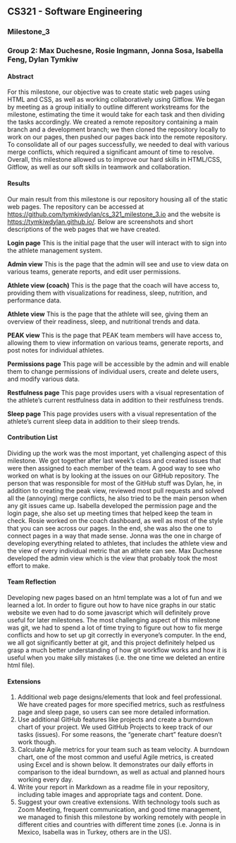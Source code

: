 ## CS321 - Software Engineering
### Milestone_3
### Group 2: Max Duchesne, Rosie Ingmann, Jonna Sosa, Isabella Feng, Dylan Tymkiw

#### Abstract
For this milestone, our objective was to create static web pages using HTML and CSS, as well as working collaboratively using Gitflow. We began by meeting as a group initially to outline different workstreams for the milestone, estimating the time it would take for each task and then dividing the tasks accordingly. We created a remote repository containing a main branch and a development branch; we then cloned the repository locally to work on our pages, then pushed our pages back into the remote repository. To consolidate all of our pages successfully, we needed to deal with various merge conflicts, which required a significant amount of time to resolve.  Overall, this milestone allowed us to improve our hard skills in HTML/CSS, Gitflow, as well as our soft skills in teamwork and collaboration.

#### Results
Our main result from this milestone is our repository housing all of the static web pages. The repository can be accessed at https://github.com/tymkiwdylan/cs_321_milestone_3.io and the website is https://tymkiwdylan.github.io/. Below are screenshots and short descriptions of the web pages that we have created.


**Login page**
This is the initial page that the user will interact with to sign into the athlete management system. 


**Admin view**
This is the page that the admin will see and use to view data on various teams, generate reports, and edit user permissions.



**Athlete view (coach)**
This is the page that the coach will have access to, providing them with visualizations for readiness, sleep, nutrition, and performance data.

**Athlete view**
This is the page that the athlete will see, giving them an overview of their readiness, sleep, and nutritional trends and data.


**PEAK view**
This is the page that PEAK team members will have access to, allowing them to view information on various teams, generate reports, and post notes for individual athletes.


**Permissions page**
This page will be accessible by the admin and will enable them to change permissions of individual users, create and delete users, and modify various data.


**Restfulness page**
This page provides users with a visual representation of the athlete’s current restfulness data in addition to their restfulness trends.


**Sleep page**
This page provides users with a visual representation of the athlete’s current sleep data in addition to their sleep trends.

#### Contribution List
Dividing up the work was the most important, yet challenging aspect of this milestone. We got together after last week’s class and created issues that were then assigned to each member of the team. A good way to see who worked on what is by looking at the issues on our GitHub repository. The person that was responsible for most of the GitHub stuff was Dylan, he, in addition to creating the peak view, reviewed most pull requests and solved all the (annoying) merge conflicts, he also tried to be the main person when any git issues came up. Isabella developed the permission page and the login page, she also set up meeting times that helped keep the team in check. Rosie worked on the coach dashboard, as well as most of the style that you can see across our pages. In the end, she was also the one to connect pages in a way that made sense. Jonna was the one in charge of developing everything related to athletes, that includes the athlete view and the view of every individual metric that an athlete can see. Max Duchesne developed the admin view which is the view that probably took the most effort to make. 

#### Team Reflection
Developing new pages based on an html template was a lot of fun and we learned a lot. In order to figure out how to have nice graphs in our static website we even had to do some javascript which will definitely prove useful for later milestones. The most challenging aspect of this milestone was git, we had to spend a lot of time trying to figure out how to fix merge conflicts and how to set up git correctly in everyone’s computer. In the end, we all got significantly better at git, and this project definitely helped us grasp a much better understanding of how git workflow works and how it is useful when you make silly mistakes (i.e. the one time we deleted an entire html file).


#### Extensions
1. Additional web page designs/elements that look and feel professional.
We have created pages for more specified metrics, such as restfulness page and sleep page, so users can see more detailed information.
2. Use additional GitHub features like projects and create a burndown chart of your project. 
We used GitHub Projects to keep track of our tasks (issues). For some reasons, the “generate chart” feature doesn’t work though.
3. Calculate Agile metrics for your team such as team velocity.
A burndown chart, one of the most common and useful Agile metrics, is created using Excel and is shown below. It demonstrates our daily efforts in comparison to the ideal burndown, as well as actual and planned hours working every day.
4. Write your report in Markdown as a readme file in your repository, including table images and appropriate tags and content.
Done.
5. Suggest your own creative extensions.
With technology tools such as Zoom Meeting, frequent communication, and good time management, we managed to finish this milestone by working remotely with people in different cities and countries with different time zones (i.e. Jonna is in Mexico, Isabella was in Turkey, others are in the US).


